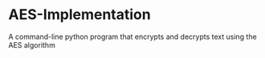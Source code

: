 # AES-Implementation
A command-line python program that encrypts and decrypts text using the AES algorithm
